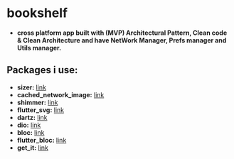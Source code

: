 # bookshelf

- **cross platform app built with (MVP) Architectural Pattern, Clean code & Clean Architecture and
  have NetWork Manager, Prefs manager and Utils manager.**

## Packages i use:

- **sizer:** [link](https://pub.dev/packages/sizer)
- **cached_network_image:** [link](https://pub.dev/packages/cached_network_image)
- **shimmer:** [link](https://pub.dev/packages/shimmer)
- **flutter_svg:** [link](https://pub.dev/packages/flutter_svg)
- **dartz:** [link](https://pub.dev/packages/dartz)
- **dio:** [link](https://pub.dev/packages/dio)
- **bloc:** [link](https://pub.dev/packages/bloc)
- **flutter_bloc:** [link](https://pub.dev/packages/flutter_bloc)
- **get_it:** [link](https://pub.dev/packages/get_it)
 